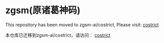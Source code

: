 # zgsm(原诸葛神码)

This repository has been moved to zgsm-ai/costrict, Please visit: [costrict](https://github.com/zgsm-ai/constrict.git)

本仓库已迁移到zgsm-ai/costrict，请访问： [costrict](https://github.com/zgsm-ai/costrict.git)

